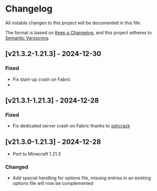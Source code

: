 # Changelog
All notable changes to this project will be documented in this file.

The format is based on [Keep a Changelog](https://keepachangelog.com/en/1.0.0/),
and this project adheres to [Semantic Versioning](https://semver.org/spec/v2.0.0.html).

## [v21.3.2-1.21.3] - 2024-12-30
### Fixed
- Fix start-up crash on Fabric
- 
## [v21.3.1-1.21.3] - 2024-12-28
### Fixed
- Fix dedicated server crash on Fabric thanks to [sshcrack](https://github.com/sshcrack)

## [v21.3.0-1.21.3] - 2024-12-28
- Port to Minecraft 1.21.3
### Changed
- Add special handling for options file, missing entries in an existing options file will now be complemented
